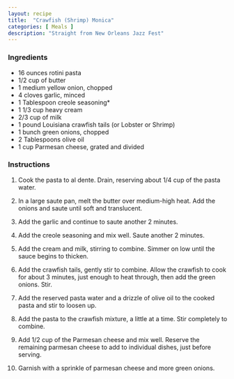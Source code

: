 ```yaml
---
layout: recipe
title:  "Crawfish (Shrimp) Monica"
categories: [ Meals ]
description: "Straight from New Orleans Jazz Fest"
---
```


### Ingredients

- 16 ounces rotini pasta
- 1/2 cup of butter
- 1 medium yellow onion, chopped
- 4 cloves garlic, minced
- 1 Tablespoon creole seasoning*
- 1 1/3 cup heavy cream
- 2/3 cup of milk
- 1 pound Louisiana crawfish tails (or Lobster or Shrimp)
- 1 bunch green onions, chopped
- 2 Tablespoons olive oil
- 1 cup Parmesan cheese, grated and divided

### Instructions

1. Cook the pasta to al dente. Drain, reserving about 1/4 cup of the pasta water.

2. In a large saute pan, melt the butter over medium-high heat. Add the onions and saute until soft and translucent.

3. Add the garlic and continue to saute another 2 minutes.

4. Add the creole seasoning and mix well. Saute another 2 minutes.

5. Add the cream and milk, stirring to combine. Simmer on low until the sauce begins to thicken.

6. Add the crawfish tails, gently stir to combine. Allow the crawfish to cook for about 3 minutes, just enough to heat through, then add the green onions. Stir.

7. Add the reserved pasta water and a drizzle of olive oil to the cooked pasta and stir to loosen up.

8. Add the pasta to the crawfish mixture, a little at a time. Stir completely to combine.

9. Add 1/2 cup of the Parmesan cheese and mix well. Reserve the remaining parmesan cheese to add to individual dishes, just before serving.

10. Garnish with a sprinkle of parmesan cheese and more green onions.
